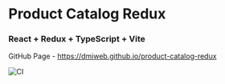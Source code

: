 # Product Catalog Redux
### React + Redux + TypeScript + Vite

GitHub Page - https://dmiweb.github.io/product-catalog-redux

![CI](https://github.com/dmiweb/product-catalog-redux/actions/workflows/web.yml/badge.svg)